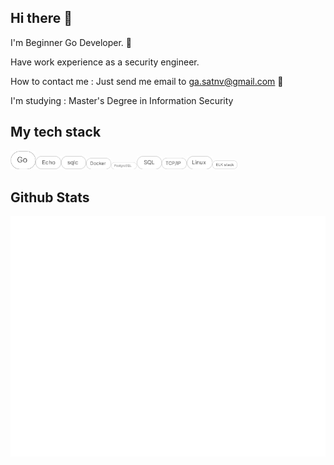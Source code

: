 ## Hi there :wave:

I'm Beginner Go Developer. :mount_fuji: 

Have work experience as a security engineer.

How to contact me : Just send me email to ga.satnv@gmail.com :e-mail:

I'm studying : Master's Degree in Information Security


## My tech stack
<img style="position: relative;" src="/img/Go.png" alt="Skill" width="8%"><img style="position: relative;" src="/img/Echo.png" alt="Skill" width="8%"><img style="position: relative;" src="/img/sqlc.png" alt="Skill" width="8%"><img style="position: relative;" src="/img/Docker.png" alt="Skill" width="8%"><img style="position: relative;" src="/img/PostgreSQL.png" alt="Skill" width="8%"><img style="position: relative;" src="/img/SQL.png" alt="Skill" width="8%"><img style="position: relative;" src="/img/IP.png" alt="Skill" width="8%"><img style="position: relative;" src="/img/Linux.png" alt="Skill" width="8%"><img style="position: relative;" src="/img/SIEM_ELK.png" alt="Skill" width="8%">

## Github Stats
![Metrics](/github-metrics.svg)
